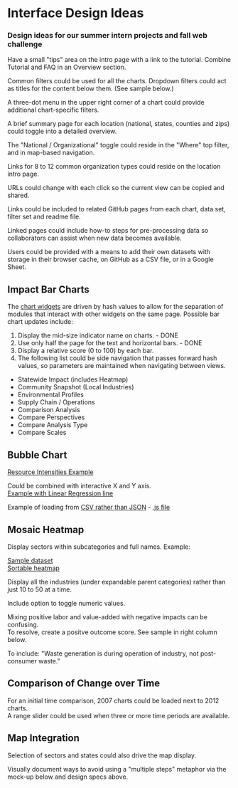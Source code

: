 
# Interface Design Ideas

### Design ideas for our summer intern projects and fall web challenge

Have a small "tips" area on the intro page with a link to the tutorial.
Combine Tutorial and FAQ in an Overview section.  

Common filters could be used for all the charts.  Dropdown filters could act as titles for the content below them. (See sample below.)  

A three-dot menu in the upper right corner of a chart could provide additional chart-specific filters.   

A brief summary page for each location (national, states, counties and zips) could toggle into a detailed overview.  

The "National / Organizational" toggle could reside in the "Where" top filter, and in map-based navigation.  

Links for 8 to 12 common organization types could reside on the location intro page.  

URLs could change with each click so the current view can be copied and shared.   

Links could be included to related GitHub pages from each chart, data set, filter set and readme file.  

Linked pages could include how-to steps for pre-processing data so collaborators can assist when new data becomes available.  

Users could be provided with a means to add their own datasets with storage in their browser cache, on GitHub as a CSV file, or in a Google Sheet.  


## Impact Bar Charts

The <a href="https://model.earth/io/charts">chart widgets</a> are driven by hash values to allow for the separation of modules that interact with other widgets on the same page. Possible bar chart updates include: 

1. Display the mid-size indicator name on charts. - DONE
2. Use only half the page for the text and horizontal bars. - DONE
3. Display a relative score (0 to 100) by each bar.
4. The following list could be side navigation that passes forward hash values, so parameters are maintained when navigating between views. 

- Statewide Impact (includes Heatmap)
- Community Snapshot (Local Industries)
- Environmental Profiles
- Supply Chain / Operations
- Comparison Analysis
- Compare Perspectives
- Compare Analysis Type
- Compare Scales

  


## Bubble Chart

[Resource Intensities Example](https://public.tableau.com/profile/john.sherwood#!/vizhome/USEEIOAnalysis/Dashboard1)

Could be combined with interactive X and Y axis.  
[Example with Linear Regression line](https://bl.ocks.org/mph006/e225e45e044dcf89c222)  

Example of loading from [CSV rather than JSON](https://model.earth/tw-charts/regression/index.html) - [.js file](https://model.earth/tw-charts/regression/js/regression.js)  


## Mosaic Heatmap

Display sectors within subcategories and full names.  Example:

[Sample dataset](https://model.earth/community/start/dataset)  
[Sortable heatmap](https://model.earth/community/start/dataset/sortable.html)  

Display all the industries (under expandable parent categories) rather than just 10 to 50 at a time.  

Include option to toggle numeric values. 

Mixing positive labor and value-added with negative impacts can be confusing.  
To resolve, create a positve outcome score. See sample in right column below.  

To include: "Waste generation is during operation of industry, not post-consumer waste."  


## Comparison of Change over Time

For an initial time comparison, 2007 charts could be loaded next to 2012 charts.  
A range slider could be used when three or more time periods are available.


## Map Integration

Selection of sectors and states could also drive the map display.

Visually document ways to avoid using a "multiple steps" metaphor via the mock-up below and design specs above. 

<!--
Show feedback button, etc.
Place "Feedback", Download" and "Print" icons in a top menu. 

## Operations vs Suppliers

Would it be more intitive to have the Operations on the left side?  

 


To follow up on:

Embeddable version:
https://model.earth/community/map/starter/embed.html 

When possible, pre-process chart data into a single CSV file. 

Note that "Supply Chain/Operations" button does not work on "Comparison Analysis"

Checkboxes can not be clicked on "Compare Perspectives" page.

Rename "Analysis Settings" to "More filters"

A slider could be used to compare change in 5 year steps. A means to set a range could be provided. 

Provide a means to project the most recent 5-year period before full data is available.  

We can provide easy starters by avoiding React for some of the modules.
The embed-map.js module is an example of loading dependent D3 and Leaflet javascript files.
-->


